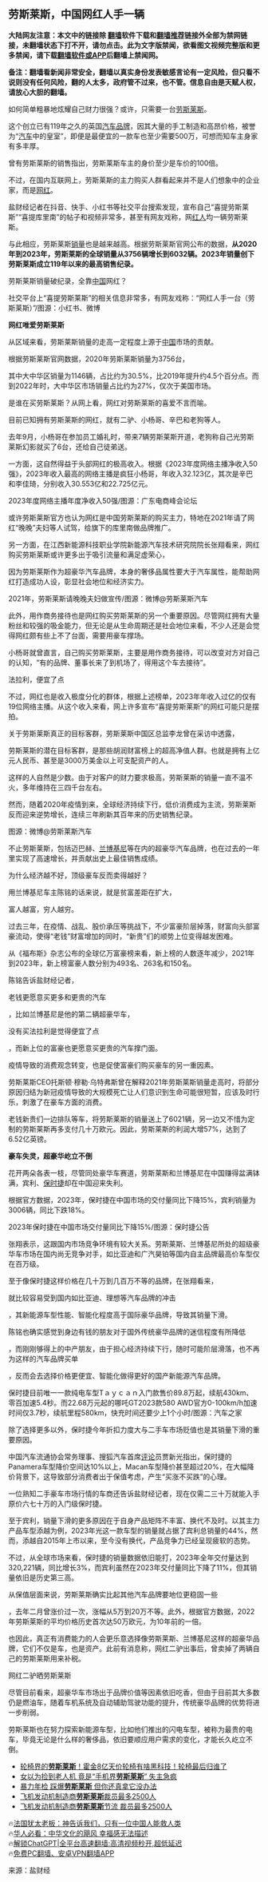  <!-- 面包屑导航 --> <h2>劳斯莱斯，中国网红人手一辆</h2> <p class="notice"><b>大陆网友注意：本文中的链接除 <a href="https://github.com/bannedbook/fanqiang" >翻墙</a>软件下载和<a href="https://github.com/killgcd/justmysocks/blob/master/README.md">翻墙推荐</a>链接外全部为禁网链接，未翻墙状态下打不开，请勿点击。此为文字版禁闻，欲看图文视频完整版和更多禁闻，请下载<a href="https://github.com/bannedbook/fanqiang">翻墙软件或APP</a>后翻墙上禁闻网。</p><p>备注：翻墙看新闻非常安全，翻墙以真实身份发表敏感言论有一定风险，但只看不说则没有任何风险，翻的人太多，政府管不过来，也不管。信息自由是天赋人权，请放心大胆的翻墙。</b></p>  <div class="entry"> <p>如何简单粗暴地炫耀自己财力很强？或许，只需要一台<a href="https://www.bannedbook.org/bnews/tag/%E5%8A%B3%E6%96%AF%E8%8E%B1%E6%96%AF/" class="st_tag internal_tag" rel="tag" title="标签 劳斯莱斯 下的日志">劳斯莱斯</a>。</p> <p>这个创立已有119年之久的英国<a href="https://www.bannedbook.org/bnews/tag/%E6%B1%BD%E8%BD%A6%E5%93%81%E7%89%8C/" class="st_tag internal_tag" rel="tag" title="标签 汽车品牌 下的日志">汽车品牌</a>，因其大量的手工制造和高昂价格，被誉为“<a href="https://www.bannedbook.org/bnews/tag/%e6%b1%bd%e8%bd%a6/" class="st_tag internal_tag" rel="tag" title="标签 汽车 下的日志">汽车</a>中的皇室”，即便是最便宜的一款车也至少需要500万，可想而知车主身家有多丰厚。</p> <p>曾有劳斯莱斯的销售指出，劳斯莱斯车主的身价至少是车价的100倍。</p> <p>不过，在国内互联网上，劳斯莱斯的主力购买人群看起来并不是人们想象中的企业家，而是<a href="https://www.bannedbook.org/bnews/tag/%e7%bd%91%e7%ba%a2/" class="st_tag internal_tag" rel="tag" title="标签 网红 下的日志">网红</a>。</p> <p>盐财经记者在抖音、快手、小红书等社交平台搜索发现，宣布自己“喜提劳斯莱斯”“喜提库里南”的帖子和视频非常多，甚至有网友戏称，网<a href="https://www.bannedbook.org/bnews/tag/%E7%BA%A2%E4%BA%BA/" class="st_tag internal_tag" rel="tag" title="标签 红人 下的日志">红人</a>均一辆劳斯莱斯。</p> <p>与此相应，劳斯莱斯<a href="https://www.bannedbook.org/bnews/tag/%E9%94%80%E9%87%8F/" class="st_tag internal_tag" rel="tag" title="标签 销量 下的日志">销量</a>也是越来越高。根据劳斯莱斯官网公布的数据，<strong>从2020年到2023年，劳斯莱斯的全球销量从3756辆增长到6032辆。</strong><strong>2023年销量创下劳斯莱斯成立119年以来的最高销售纪录。</strong></p> <p>劳斯莱斯销量破纪录，全靠<span class='wp_keywordlink_affiliate'><a href="https://www.bannedbook.org/" title="中国" target="_blank">中国</a></span>网红？</p> <p>社交平台上“喜提劳斯莱斯”的相关信息非常多，有网友戏称：“网红人手一台（劳斯莱斯）”/图源：小红书、微博</p> <p><strong>网红唯爱劳斯莱斯</strong></p> <p>从区域来看，劳斯莱斯销量的走高一定程度上源于<a href="https://www.bannedbook.org/bnews/tag/%E4%B8%AD%E5%9B%BD/" class="st_tag internal_tag" rel="tag" title="标签 中国 下的日志">中国</a>市场的贡献。</p> <p>根据劳斯莱斯官网数据，2020年劳斯莱斯销量为3756台，</p> <p>其中大中华区销量为1146辆，占比约为30.5%，比2019年提升约4.5个百分点。而到2022年时，大中华区市场销量占比约为27%，仅次于美国市场。</p> <p>是谁在买劳斯莱斯？从网上看，网红对劳斯莱斯的喜爱不言而喻。</p> <p>目前已知拥有劳斯莱斯的网红，就有二驴、小杨哥、辛巴和老狗等人。</p> <p>去年9月，小杨哥在参加员工婚礼时，带来7辆劳斯莱斯开道，老狗称自己光劳斯莱斯幻影就买了6台，还给自己徒弟送。</p> <p>一方面，这自然得益于头部网红的极高收入。根据《2023年度网络主播净收入50强》，2023年收入最高的网络主播是疯狂小杨哥，年收入32.123亿，其次是辛巴和李佳琦，分别收入30.553亿和22.725亿元。</p> <p>2023年度网络主播年度净收入50强/图源：广东电商峰会论坛</p> <p>或许劳斯莱斯官方也认为网红是中国劳斯莱斯的购买主力，特地在2021年请了网红“晚晚”夫妇等人试驾，给旗下的库里南做品牌推广。</p> <p>另一方面，在江西新能源科技职业学院新能源汽车技术研究院院长张翔看来，网红购买劳斯莱斯或许更多出于吸引流量和满足虚荣心，</p> <p>因为劳斯莱斯作为超豪华汽车品牌，本身的奢侈品属性要大于汽车属性，能帮助网红打造成功人设，彰显社会地位和经济实力。</p> <p>2021年，劳斯莱斯请晚晚夫妇做宣传/图源：微博@劳斯莱斯汽车</p> <p>此外，用作商务接待也是网红购买劳斯莱斯的另一个重要原因。尽管网红拥有大量粉丝和较强的吸金能力，但无论是从生命周期还是社会地位来看，不少人还是会觉得网红颇有些上不了台面，需要用豪车撑场。</p> <p>小杨哥就曾直言，自己购买劳斯莱斯，主要是用作商务接待，可以改变对方对自己的认知，“有的品牌、董事长来了到机场了，得用这个车去接待”。</p> <p>法拉利，便宜了点</p> <p>不过，网红也是收入极度分化的群体，根据上述榜单，2023年年收入过亿的仅有19位网络主播。从这个收入来看，网上许多宣布“喜提劳斯莱斯”的网红可能只是摆拍。</p> <p>关于劳斯莱斯真正的目标客群，劳斯莱斯中国区总监李龙曾在采访中透露，</p> <p>劳斯莱斯的潜在目标客群，是那些胡润财富榜上的超高净值人群。也就是拥有上亿元人民币、甚至是3000万美金以上可支配资产的人。</p> <p>这样的人自然是少数。由于对客户的财力要求极高，劳斯莱斯的销量一直不温不火，多年维持在三四千台左右。</p> <p>然而，随着2020年疫情到来，全球经济持续下行，低价消费成为主流，劳斯莱斯反而迎来逆势增长，连续三年刷新其百年来的历史销售纪录。</p> <p>图源：微博@劳斯莱斯汽车</p> <p>不止劳斯莱斯，包括迈巴赫、<a href="https://www.bannedbook.org/bnews/tag/%E5%85%B0%E5%8D%9A%E5%9F%BA%E5%B0%BC/" class="st_tag internal_tag" rel="tag" title="标签 兰博基尼 下的日志">兰博基尼</a>等在内的超豪华汽车品牌，也在过去的一年里实现了高速增长，并贡献出史上最佳销售成绩。</p> <p>为什么经济越不好，顶级豪车反而卖得越好？</p> <p>用兰博基尼车主陈铭的话来说，就是贫富差距在扩大，</p> <p>富人越富，穷人越穷。</p>  <p>过去三年，在疫情、战乱、股价承压等挑战下，不少富豪阶层掉落，财富向头部富豪流动，使得“老钱”财富增加的同时，“新贵”们的顺势上位变得越发困难。</p> <p>从《福布斯》杂志公布的全球亿万富豪榜来看，新上榜的人数逐年减少，2021年到2023年，新上榜富豪人数分别为493名、263名和150名。</p> <p>陈铭告诉盐财经记者，</p> <p>老钱更愿意买更多和更贵的汽车</p> <p>，比如兰博基尼是他的第二辆超豪华车，</p> <p>没有买法拉利是觉得便宜了点</p> <p>，而新上位的富豪也更愿意买更贵的汽车撑门面。</p> <p>疫情导致的消费观念转变，也是促使富豪们购买豪车的另一重因素。</p> <p>劳斯莱斯CEO托斯顿·穆勒·乌特弗斯曾在解释2021年劳斯莱斯销量走高时，将部分原因归结为新冠疫情导致的大规模死亡让人们意识到生命可能很短暂，应该及时行乐，刺激了在豪车方面的消费。</p> <p>老钱新贵们一边排队等车，将劳斯莱斯的销量送上了6021辆，另一边又不惜为定制的劳斯莱斯再多支付几十万欧元。因此，劳斯莱斯的利润大增57%，达到了6.52亿英镑。</p> <p><strong>豪车失灵，超豪华屹立不倒</strong></p> <p>花开两朵各表一枝，尽管同处豪华车赛道，劳斯莱斯和兰博基尼在中国赚得盆满钵满，宾利、<a href="https://www.bannedbook.org/bnews/tag/%e4%bf%9d%e6%97%b6%e6%8d%b7/" class="st_tag internal_tag" rel="tag" title="标签 保时捷 下的日志">保时捷</a>却在中国迎来失利。</p> <p>根据官方数据，2023年，保时捷在中国市场的交付量同比下降15%，宾利销量为3006辆，同比下跌18%。</p> <p>2023年保时捷在中国市场交付量同比下降15%/图源：保时捷公告</p> <p>张翔表示，这跟国内市场竞争环境有较大关系。劳斯莱斯、兰博基尼所处的超级豪华车市场在国内尚无竞争对手，如比亚迪和广汽昊铂等国内自主品牌最高价车型仅在百万级。</p> <p>至于像保时捷这样价格在几十万到几百万不等的品牌，在张翔看来，</p> <p>就比较容易受到国内如比亚迪、理想等汽车品牌的冲击</p>  <p>，其新能源车型性能、智能化程度高于国际豪华品牌，导致其销量下滑。</p> <p>陈铭也确实感觉到身边有钱的朋友对于国外传统豪华品牌的迷信程度有所降低</p> <p>，而刚刚够得上的中产朋友，由于担心经济持续下行，随时可能阶层滑落，也不再为这样的汽车品牌买单</p> <p>，反而会去选择价格更便宜、智能化做得更好的国产新能源汽车品牌。</p> <p>保时捷目前唯一一款纯电车型Tａｙｃａｎ入门款售价89.8万起，续航430km、零百加速5.4秒。而22.68万元起的哪吒GT2023款580 AWD官方0-100km/h加速时间仅3.7秒，续航里程580km，快充时间还要少上1个小时/图源：汽车之家</p> <p>除了选择更多以外，保时捷今年折扣力度大与二手车市场贬值也是其销量下滑的重要原因。</p> <p>中国汽车流通协会常务理事、搜狐汽车首席<span class='wp_keywordlink_affiliate'><a href="https://www.bannedbook.org/bnews/comments/" title="新闻评论" target="_blank">评论</a></span>员贾新光指出，保时捷的Panamera车型降价空间达10%以上，Macan车型降价甚至超过20%，在大幅降价背景下，这导致部分消费者出于保值考虑，产生“买涨不买跌”的心理。</p> <p>一位熟知二手豪车市场行情的车商还告诉盐财经记者，现在仅需二三十万就能入手原价六七十万的入门级保时捷。</p> <p>至于宾利，销量下滑的更多原因在于自身产品矩阵不丰富、换代不及时。以其主力产品车型添越为例，2023年光这一款车型的销量就占据了宾利总销量的44%，然而，添越自2015年上市以来，至今没有换代，产品竞争力已经呈现疲软的态势。</p> <p>不过，从全球市场来看，保时捷的销量数据依旧能打，2023年全年交付量达到320,221辆，同比增长3%，而宾利虽然在2023年交付量同比下降了11%，但其销量依旧是历史第三高。</p> <p>从保值层面来说，劳斯莱斯确实比起其他汽车品牌要地位更稳固一些</p> <p>，去年二月曾涨价过一次，涨幅从5万到20万不等。此外，根据官方数据，2022年劳斯莱斯的平均价格历史首次达50万欧元，为10年前的一倍。</p> <p>也因此，真正有消费能力的人会更乐意选择像劳斯莱斯、兰博基尼这样的超豪华品牌，它们不仅是车，也是资产。此前有消息称，网红二驴出事后，曾卖掉了两辆自己的劳斯莱斯用来补税。</p> <p>网红二驴晒劳斯莱斯</p> <p>尽管目前看来，超豪华车市场出于品牌价值等因素依旧吃香，但由于目前其大多数仍是燃油车，随着车机系统及自动辅助驾驶功能的提升，传统豪华品牌的优势将进一步削弱。</p> <p>劳斯莱斯也在努力探索新能源车型，比如他们推出的闪电车型，被称为最贵的电车，毕竟无论是什么样的奢侈品，依旧要顺应用户需求的变化，才能长久屹立不倒。</p> <!--<div id="taboola-mid-1"></div>--><ul class='op-related-articles' title='相关阅读'> <li><a href='https://www.bannedbook.org/bnews/funmedia/20240117/1988973.html' target='_blank'>轮椅界的<b>劳斯莱斯</b>！霍金8亿天价轮椅有啥黑科技！轮椅最后归谁了</a></li> <li><a href='https://www.bannedbook.org/bnews/cbnews/20231120/1963571.html' target='_blank'>女以为捡到老人机 竟是“手机界<b>劳斯莱斯</b>” 失主急疯</a></li> <li><a href='https://www.bannedbook.org/bnews/lifebaike/20231114/1960803.html' target='_blank'>暴力年检 踩爆<b>劳斯莱斯</b> 但你还真拿它没办法</a></li> <li><a href='https://www.bannedbook.org/bnews/worldnews/20231017/1948535.html' target='_blank'>飞机发动机制造商<b>劳斯莱斯</b>裁员最多2500人</a></li> <li><a href='https://www.bannedbook.org/bnews/cnnews/20231017/1948530.html' target='_blank'>飞机发动机制造商<b>劳斯莱斯</b>节流 裁员最多2500人</a></li> </ul> <p class="texttj"> 🔥<a href="https://www.bannedbook.org/bnews/ssgc/20230219/1850782.html" target="_blank">法国犹太老板：神告诉我们，只有一位中国人能救人类</a><br/> 🔥<a href="https://www.bannedbook.org/bnews/comments/20220220/1694796.html" target="_blank">华人必看：中华文化的飓风 幸福感无法描述</a><br/> 🔥<a href="https://github.com/bannedbook/fanqiang/wiki/V2ray%E6%9C%BA%E5%9C%BA" target="_blank">解锁ChatGPT|全平台高速翻墙:高清视频秒开,超低延迟</a><br/> 🔥<a href="https://github.com/bannedbook/fanqiang/wiki/%E7%A6%81%E9%97%BB%E7%BD%91%E5%AE%89%E5%8D%93%E7%BF%BB%E5%A2%99%E6%96%B0%E9%97%BBAPP" target="_blank">免费PC翻墙、安卓VPN翻墙APP</a><br/> </p> <p class="src-info">来源：盐财经 </p><a name='sharetosocial'></a> <div style="margin-bottom:5px;padding-bottom:5px;clear:both"> <div id="archive-pix-1" class="banner-ads"> <!-- AuctionX Display platform tag START --> <div id="27602x728x90x621x_ADSLOT1" clicktrack="%%CLICK_URL_ESC%%"></div>  <!-- AuctionX Display platform tag END --> </div> <div id="archive-pix-2" class="banner-ads"> <!-- AuctionX Display platform tag START --> <div id="27556x300x250x621x_ADSLOT1" clicktrack="%%CLICK_URL_ESC%%" style="margin:0 auto;text-align:center"></div>  <!-- AuctionX Display platform tag END --> </div> </div>  <div id="archive-pix-1" class="banner-ads"> <!-- AuctionX Display platform tag START --> <div id="27603x728x90x621x_ADSLOT1" clicktrack="%%CLICK_URL_ESC%%"></div>  <!-- AuctionX Display platform tag END --> </div> </div><!--END ENTRY--> 